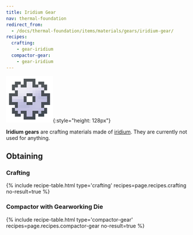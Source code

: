 ```yaml
---
title: Iridium Gear
nav: thermal-foundation
redirect_from:
  - /docs/thermal-foundation/items/materials/gears/iridium-gear/
recipes:
  crafting:
    - gear-iridium
  compactor-gear:
    - gear-iridium
---
```


![Iridium gear](/assets/images/thermal-foundation/gear-iridium.png){:style="height: 128px"}


**Iridium gears** are crafting materials made of
[iridium](/docs/iridium-ingot/). They are currently not used for anything.


Obtaining
---------

### Crafting
{% include recipe-table.html type='crafting' recipes=page.recipes.crafting no-result=true %}

### Compactor with Gearworking Die
{% include recipe-table.html type='compactor-gear' recipes=page.recipes.compactor-gear no-result=true %}
